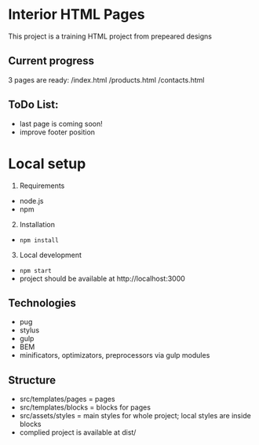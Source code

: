 # Interior HTML Pages

This project is a training HTML project from prepeared designs

## Current progress

3 pages are ready:
/index.html
/products.html
/contacts.html

## ToDo List:

- last page is coming soon!
- improve footer position

# Local setup

1. Requirements

- node.js
- npm

2. Installation

- `npm install`

3. Local development

- `npm start`
- project should be available at http://localhost:3000

## Technologies

- pug
- stylus
- gulp
- BEM
- minificators, optimizators, preprocessors via gulp modules

## Structure

- src/templates/pages = pages
- src/templates/blocks = blocks for pages
- src/assets/styles = main styles for whole project; local styles are inside blocks
- complied project is available at dist/
